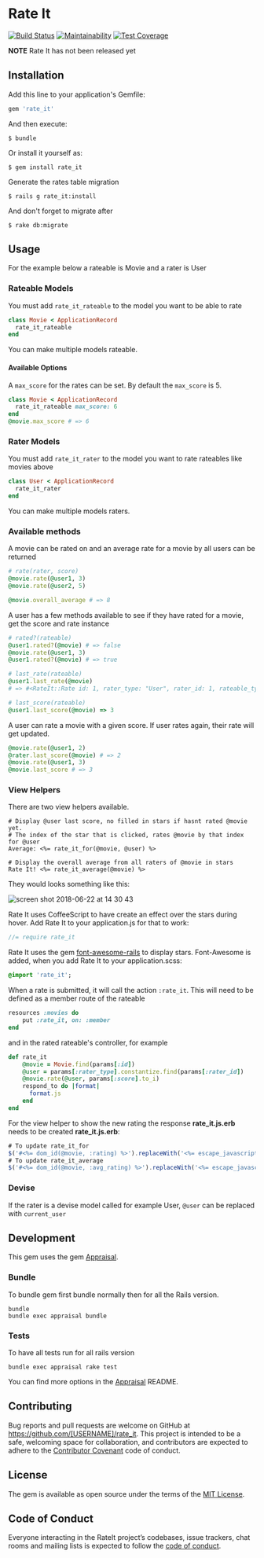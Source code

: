 # Rate It
[![Build Status](https://travis-ci.org/jjinkxy/rate_it.svg?branch=master)](https://travis-ci.org/jjinkxy/rate_it) [![Maintainability](https://api.codeclimate.com/v1/badges/1535cc1635747610a636/maintainability)](https://codeclimate.com/github/jjinkxy/rate_it/maintainability) [![Test Coverage](https://api.codeclimate.com/v1/badges/1535cc1635747610a636/test_coverage)](https://codeclimate.com/github/jjinkxy/rate_it/test_coverage)

**NOTE** Rate It has not been released yet

## Installation

Add this line to your application's Gemfile:

```ruby
gem 'rate_it'
```

And then execute:

    $ bundle

Or install it yourself as:

    $ gem install rate_it

Generate the rates table migration

    $ rails g rate_it:install

And don't forget to migrate after

    $ rake db:migrate

## Usage
For the example below a rateable is Movie and a rater is User

### Rateable Models
You must add `rate_it_rateable` to the model you want to be able to rate
```ruby
class Movie < ApplicationRecord
  rate_it_rateable
end
```
You can make multiple models rateable.
#### Available Options
A `max_score` for the rates can be set. By default the `max_score` is 5.
```ruby
class Movie < ApplicationRecord
  rate_it_rateable max_score: 6
end
@movie.max_score # => 6
```
### Rater Models
You must add `rate_it_rater` to the model you want to rate rateables like movies above
```ruby
class User < ApplicationRecord
  rate_it_rater
end
```
You can make multiple models raters.

### Available methods
A movie can be rated on and an average rate for a movie by all users can be returned
```ruby
# rate(rater, score)
@movie.rate(@user1, 3)
@movie.rate(@user2, 5)

@movie.overall_average # => 8
```
A user has a few methods available to see if they have rated for a movie, get the score and rate instance
```ruby
# rated?(rateable)
@user1.rated?(@movie) # => false
@movie.rate(@user1, 3)
@user1.rated?(@movie) # => true

# last_rate(rateable)
@user1.last_rate(@movie) 
# => #<RateIt::Rate id: 1, rater_type: "User", rater_id: 1, rateable_type: "Movie", rateable_id: 1, score: #<BigDecimal:7fd07f24b0b0,'0.3E1',9(18)>, criterion: nil, weight: nil, created_at: "2018-06-22 11:02:25", updated_at: "2018-06-22 11:08:43">

# last_score(rateable)
@user1.last_score(@movie) => 3
```
A user can rate a movie with a given score. If user rates again, their rate will get updated.
```ruby
@movie.rate(@user1, 2)
@rater.last_score(@movie) # => 2
@movie.rate(@user1, 3)
@movie.last_score # => 3
```
### View Helpers
There are two view helpers available.
```erb
# Display @user last score, no filled in stars if hasnt rated @movie yet.
# The index of the star that is clicked, rates @movie by that index for @user
Average: <%= rate_it_for(@movie, @user) %>

# Display the overall average from all raters of @movie in stars
Rate It! <%= rate_it_average(@movie) %>
```
They would looks something like this:

![screen shot 2018-06-22 at 14 30 43](https://user-images.githubusercontent.com/29758157/41776792-5905db96-7629-11e8-8f85-9c5c5edd700e.png)

Rate It uses CoffeeScript to have create an effect over the stars during hover.
Add Rate It to your application.js for that to work:
```js
//= require rate_it
```
Rate It uses the gem [font-awesome-rails](https://github.com/bokmann/font-awesome-rails) to display stars. Font-Awesome is added, when you add Rate It to your application.scss:
```sass
@import 'rate_it';
```
When a rate is submitted, it will call the action `:rate_it`.
This will need to be defined as a member route of the rateable
```ruby
resources :movies do
    put :rate_it, on: :member
end
```
and in the rated rateable's controller, for example
```ruby
def rate_it
    @movie = Movie.find(params[:id])
    @user = params[:rater_type].constantize.find(params[:rater_id])
    @movie.rate(@user, params[:score].to_i)
    respond_to do |format|
      format.js
    end
end
```

For the view helper to show the new rating the response **rate_it.js.erb** needs to be created
**rate_it.js.erb**:
```js
# To update rate_it_for
$('#<%= dom_id(@movie, :rating) %>').replaceWith('<%= escape_javascript(rate_it_for(@movie, @user)) %>')
# To update rate_it_average
$('#<%= dom_id(@movie, :avg_rating) %>').replaceWith('<%= escape_javascript(rate_it_average(@movie)) %>')
```
### Devise
If the rater is a devise model called for example User, `@user` can be replaced with `current_user`

## Development
This gem uses the gem [Appraisal](https://github.com/thoughtbot/appraisal).
### Bundle
To bundle gem first bundle normally then for all the Rails version.
```
bundle
bundle exec appraisal bundle
```

### Tests
To have all tests run for all rails version
```
bundle exec appraisal rake test
```
You can find more options in the [Appraisal](https://github.com/thoughtbot/appraisal) README.

## Contributing

Bug reports and pull requests are welcome on GitHub at https://github.com/[USERNAME]/rate_it. This project is intended to be a safe, welcoming space for collaboration, and contributors are expected to adhere to the [Contributor Covenant](http://contributor-covenant.org) code of conduct.

## License

The gem is available as open source under the terms of the [MIT License](https://opensource.org/licenses/MIT).

## Code of Conduct

Everyone interacting in the RateIt project’s codebases, issue trackers, chat rooms and mailing lists is expected to follow the [code of conduct](https://github.com/[USERNAME]/rate_it/blob/master/CODE_OF_CONDUCT.md).
